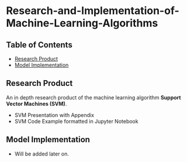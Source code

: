# Research-and-Implementation-of-Machine-Learning-Algorithms

## Table of Contents
- [Research Product](#Research-Product)
- [Model Implementation](#Model-Implementation)

## Research Product
An in depth research product of the machine learning algorithm **Support Vector Machines (SVM)**. 
 - SVM Presentation with Appendix
 - SVM Code Example formatted in Jupyter Notebook
 
## Model Implementation
 - Will be added later on.
